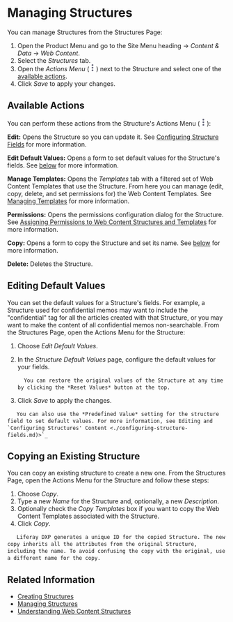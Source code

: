 # Managing Structures

You can manage Structures from the Structures Page: 

1. Open the Product Menu and go to the Site Menu heading &rarr; *Content & Data* &rarr; *Web Content*.
1. Select the *Structures* tab.
1. Open the *Actions Menu* (![Action Menu](../../../images/icon-actions.png)) next to the Structure and select one of the [available actions](#available-actions).
1. Click *Save* to apply your changes.

## Available Actions

You can perform these actions from the Structure's Actions Menu (![Action Menu](../../../images/icon-actions.png)):

**Edit:** Opens the Structure so you can update it. See [Configuring Structure Fields](./configuring-structure-fields.md) for more information.

**Edit Default Values:** Opens a form to set default values for the Structure's fields. See [below](#editing-default-values) for more information.

**Manage Templates:** Opens the *Templates* tab with a filtered set of Web Content Templates that use the Structure. From here you can manage (edit, copy, delete, and set permissions for) the Web Content Templates. See [Managing Templates](../web-content-templates/creating-web-content-templates.md) for more information.

**Permissions:** Opens the permissions configuration dialog for the Structure. See [Assigning Permissions to Web Content Structures and Templates](./assigning-permissions-to-structures-and-templates.md) for more information.

**Copy:** Opens a form to copy the Structure and set its name. See [below](#copying-an-existing-structure) for more information.

**Delete:** Deletes the Structure.

## Editing Default Values

You can set the default values for a Structure's fields. For example, a Structure used for confidential memos may want to include the "confidential" tag for all the articles created with that Structure, or you may want to make the content of all confidential memos non-searchable. From the Structures Page, open the Actions Menu for the Structure:

1. Choose *Edit Default Values*.
1. In the *Structure Default Values* page, configure the default values for your fields.

    ```tip::
      You can restore the original values of the Structure at any time by clicking the *Reset Values* button at the top.
    ```

1. Click *Save* to apply the changes.

```tip::
   You can also use the *Predefined Value* setting for the structure field to set default values. For more information, see Editing and `Configuring Structures' Content <./configuring-structure-fields.md)>`_
```

## Copying an Existing Structure

You can copy an existing structure to create a new one. From the Structures Page, open the Actions Menu for the Structure and follow these steps:

1. Choose *Copy*.
1. Type a new *Name* for the Structure and, optionally, a new *Description*.
1. Optionally check the *Copy Templates* box if you want to copy the Web Content Templates associated with the Structure. 
1. Click *Copy*.

```tip::
   Liferay DXP generates a unique ID for the copied Structure. The new copy inherits all the attributes from the original Structure, including the name. To avoid confusing the copy with the original, use a different name for the copy.
```

## Related Information

* [Creating Structures](./creating-structures.md)
* [Managing Structures](./managing-structures.md)
* [Understanding Web Content Structures](./understanding-web-content-structures.md)
